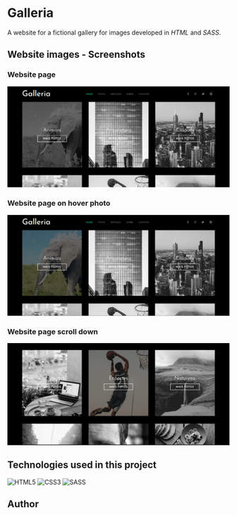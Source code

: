 # Galleria
A website for a fictional gallery for images developed in *HTML* and *SASS*.

## Website images - Screenshots
### Website page
<img src="core/Img (2).png">

### Website page on hover photo
<img src="core/Img (3).png">

### Website page scroll down
<img src="core/Img (1).png">

## Technologies used in this project

![HTML5](https://img.shields.io/badge/html5-%23E34F26.svg?style=for-the-badge&logo=html5&logoColor=white)
![CSS3](https://img.shields.io/badge/css3-%231572B6.svg?style=for-the-badge&logo=css3&logoColor=white)
![SASS](https://img.shields.io/badge/SASS-hotpink.svg?style=for-the-badge&logo=SASS&logoColor=white)

## Author

